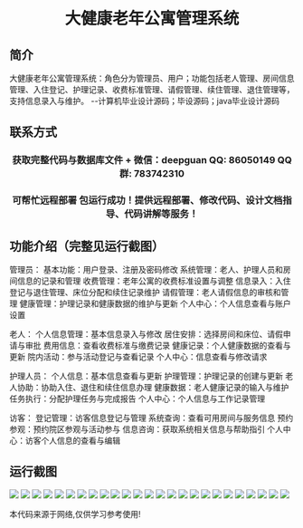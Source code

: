 <p><h1 align="center">大健康老年公寓管理系统</h1></p>

## 简介
大健康老年公寓管理系统：角色分为管理员、用户；功能包括老人管理、房间信息管理、入住登记、护理记录、收费标准管理、请假管理、续住管理、退住管理等，支持信息录入与维护。    --计算机毕业设计源码；毕设源码；java毕业设计源码


## 联系方式
<p><h3 align="center">获取完整代码与数据库文件 + 微信：deepguan QQ: 86050149 QQ群: 783742310</h3></p>
<p><h3 align="center">可帮忙远程部署 包运行成功！提供远程部署、修改代码、设计文档指导、代码讲解等服务！</h3></p>

## 功能介绍（完整见运行截图）
管理员： 基本功能：用户登录、注册及密码修改 系统管理：老人、护理人员和房间信息的记录和管理 收费管理：老年公寓的收费标准设置与调整 信息录入：入住登记与退住管理、床位分配和续住记录维护 请假管理：老人请假信息的审核和管理 健康管理：护理记录和健康数据的维护与更新 个人中心：个人信息查看与账户设置  

老人： 个人信息管理：基本信息录入与修改 居住安排：选择房间和床位、请假申请与审批 费用信息：查看收费标准与缴费记录 健康记录：个人健康数据的查看与更新 院内活动：参与活动登记与查看记录 个人中心：信息查看与修改请求  

护理人员： 个人信息：基本信息查看与更新 护理管理：护理记录的创建与更新 老人协助：协助入住、退住和续住信息办理 健康数据：老人健康记录的输入与维护 任务执行：分配护理任务与完成报告 个人中心：个人信息与工作记录管理  

访客： 登记管理：访客信息登记与管理 系统查询：查看可用房间与服务信息 预约参观：预约院区参观与活动参与 信息咨询：获取系统相关信息与帮助指引 个人中心：访客个人信息的查看与编辑


## 运行截图
![](img/001.jpg)
![](img/002.jpg)
![](img/003.jpg)
![](img/004.jpg)
![](img/005.jpg)
![](img/006.jpg)
![](img/007.jpg)
![](img/008.jpg)
![](img/009.jpg)
![](img/010.jpg)
![](img/011.jpg)
![](img/012.jpg)
![](img/013.jpg)
![](img/014.jpg)
![](img/015.jpg)
![](img/016.jpg)
![](img/017.jpg)
![](img/018.jpg)
![](img/019.jpg)
![](img/020.jpg)
![](img/021.jpg)
![](img/022.jpg)
![](img/023.jpg)
![](img/024.jpg)
![](img/025.jpg)

<p>本代码来源于网络,仅供学习参考使用!</p>
